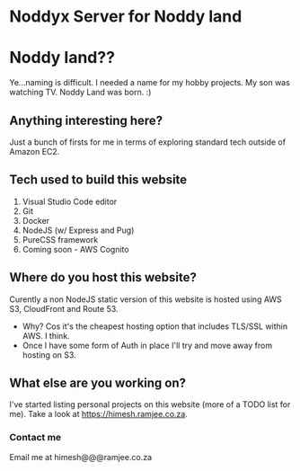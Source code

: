 # Noddyx Server for Noddy land

# Noddy land??
Ye...naming is difficult. I needed a name for my hobby projects. My son was watching TV. Noddy Land was born. :)

## Anything interesting here?
Just a bunch of firsts for me in terms of exploring standard tech outside of Amazon EC2.

## Tech used to build this website
1. Visual Studio Code editor
1. Git
1. Docker
1. NodeJS (w/ Express and Pug)
1. PureCSS framework
1. Coming soon - AWS Cognito

## Where do you host this website?
Curently a non NodeJS static version of this website is hosted using AWS S3, CloudFront and Route 53.
   * Why? Cos it's the cheapest hosting option that includes TLS/SSL within AWS. I think.
   * Once I have some form of Auth in place I'll try and move away from hosting on S3.

## What else are you working on?
I've started listing personal projects on this website (more of a TODO list for me). Take a look at https://himesh.ramjee.co.za.

### Contact me
Email me at himesh@@@ramjee.co.za

